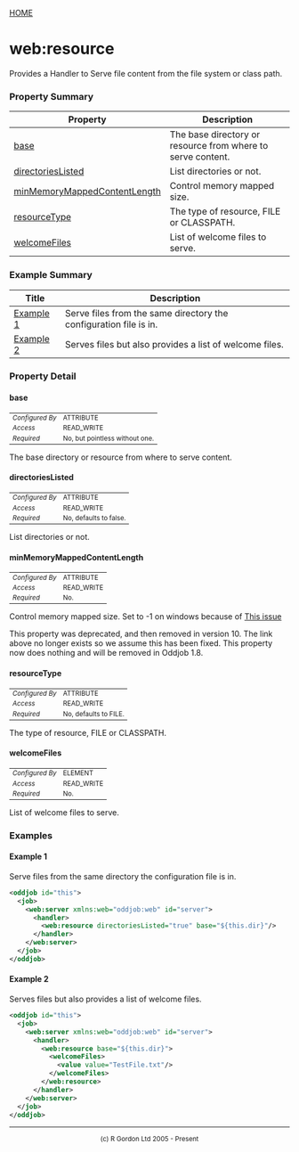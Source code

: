 [HOME](../../../README.md)
# web:resource

Provides a Handler to Serve file content from the file system or
class path.

### Property Summary

| Property | Description |
| -------- | ----------- |
| [base](#propertybase) | The base directory or resource from where to serve content. | 
| [directoriesListed](#propertydirectorieslisted) | List directories or not. | 
| [minMemoryMappedContentLength](#propertyminmemorymappedcontentlength) | Control memory mapped size. | 
| [resourceType](#propertyresourcetype) | The type of resource, FILE or CLASSPATH. | 
| [welcomeFiles](#propertywelcomefiles) | List of welcome files to serve. | 


### Example Summary

| Title | Description |
| ----- | ----------- |
| [Example 1](#example1) | Serve files from the same directory the configuration file is in. |
| [Example 2](#example2) | Serves files but also provides a list of welcome files. |


### Property Detail
#### base <a name="propertybase"></a>

<table style='font-size:smaller'>
      <tr><td><i>Configured By</i></td><td>ATTRIBUTE</td></tr>
      <tr><td><i>Access</i></td><td>READ_WRITE</td></tr>
      <tr><td><i>Required</i></td><td>No, but pointless without one.</td></tr>
</table>

The base directory or resource from where to serve content.

#### directoriesListed <a name="propertydirectorieslisted"></a>

<table style='font-size:smaller'>
      <tr><td><i>Configured By</i></td><td>ATTRIBUTE</td></tr>
      <tr><td><i>Access</i></td><td>READ_WRITE</td></tr>
      <tr><td><i>Required</i></td><td>No, defaults to false.</td></tr>
</table>

List directories or not.

#### minMemoryMappedContentLength <a name="propertyminmemorymappedcontentlength"></a>

<table style='font-size:smaller'>
      <tr><td><i>Configured By</i></td><td>ATTRIBUTE</td></tr>
      <tr><td><i>Access</i></td><td>READ_WRITE</td></tr>
      <tr><td><i>Required</i></td><td>No.</td></tr>
</table>

Control memory mapped size. Set to -1 on windows because of
<a href="https://wiki.eclipse.org/Jetty/Howto/Deal_with_Locked_Windows_Files">This issue</a>


This property was deprecated, and then removed in version 10. The link above no
longer exists so we assume this has been fixed. This property now does nothing and
will be removed in Oddjob 1.8.



#### resourceType <a name="propertyresourcetype"></a>

<table style='font-size:smaller'>
      <tr><td><i>Configured By</i></td><td>ATTRIBUTE</td></tr>
      <tr><td><i>Access</i></td><td>READ_WRITE</td></tr>
      <tr><td><i>Required</i></td><td>No, defaults to FILE.</td></tr>
</table>

The type of resource, FILE or CLASSPATH.

#### welcomeFiles <a name="propertywelcomefiles"></a>

<table style='font-size:smaller'>
      <tr><td><i>Configured By</i></td><td>ELEMENT</td></tr>
      <tr><td><i>Access</i></td><td>READ_WRITE</td></tr>
      <tr><td><i>Required</i></td><td>No.</td></tr>
</table>

List of welcome files to serve.


### Examples
#### Example 1 <a name="example1"></a>

Serve files from the same directory the configuration file is in.

```xml
<oddjob id="this">
  <job>
    <web:server xmlns:web="oddjob:web" id="server">
      <handler>
        <web:resource directoriesListed="true" base="${this.dir}"/>
      </handler>
    </web:server>
  </job>
</oddjob>
```


#### Example 2 <a name="example2"></a>

Serves files but also provides a list of welcome files.

```xml
<oddjob id="this">
  <job>
    <web:server xmlns:web="oddjob:web" id="server">
      <handler>
        <web:resource base="${this.dir}">
          <welcomeFiles>
            <value value="TestFile.txt"/>
          </welcomeFiles>
        </web:resource>
      </handler>
    </web:server>
  </job>
</oddjob>
```



-----------------------

<div style='font-size: smaller; text-align: center;'>(c) R Gordon Ltd 2005 - Present</div>
